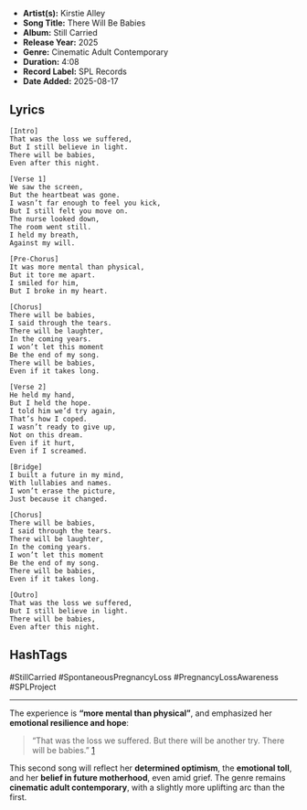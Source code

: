 - **Artist(s):** Kirstie Alley  
- **Song Title:** There Will Be Babies  
- **Album:** Still Carried  
- **Release Year:** 2025  
- **Genre:** Cinematic Adult Contemporary  
- **Duration:** 4:08  
- **Record Label:** SPL Records  
- **Date Added:** 2025-08-17

## Lyrics
```
[Intro]  
That was the loss we suffered,  
But I still believe in light.  
There will be babies,  
Even after this night.

[Verse 1]  
We saw the screen,  
But the heartbeat was gone.  
I wasn’t far enough to feel you kick,  
But I still felt you move on.  
The nurse looked down,  
The room went still.  
I held my breath,  
Against my will.

[Pre-Chorus]  
It was more mental than physical,  
But it tore me apart.  
I smiled for him,  
But I broke in my heart.

[Chorus]  
There will be babies,  
I said through the tears.  
There will be laughter,  
In the coming years.  
I won’t let this moment  
Be the end of my song.  
There will be babies,  
Even if it takes long.

[Verse 2]  
He held my hand,  
But I held the hope.  
I told him we’d try again,  
That’s how I coped.  
I wasn’t ready to give up,  
Not on this dream.  
Even if it hurt,  
Even if I screamed.

[Bridge]  
I built a future in my mind,  
With lullabies and names.  
I won’t erase the picture,  
Just because it changed.

[Chorus]  
There will be babies,  
I said through the tears.  
There will be laughter,  
In the coming years.  
I won’t let this moment  
Be the end of my song.  
There will be babies,  
Even if it takes long.

[Outro]  
That was the loss we suffered,  
But I still believe in light.  
There will be babies,  
Even after this night.
```

## HashTags  
#StillCarried #SpontaneousPregnancyLoss #PregnancyLossAwareness #SPLProject

---
The experience is **“more mental than physical”**, and emphasized her **emotional resilience and hope**:

> “That was the loss we suffered. But there will be another try. There will be babies.” [1](https://www.thebump.com/a/celebrity-miscarriages)

This second song will reflect her **determined optimism**, the **emotional toll**, and her **belief in future motherhood**, even amid grief. The genre remains **cinematic adult contemporary**, with a slightly more uplifting arc than the first.
